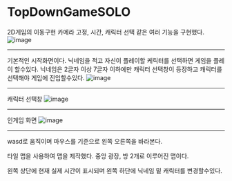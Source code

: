 # TopDownGameSOLO
2D게임의 이동구현 카메라 고정, 시간, 캐릭터 선택 같은 여러 기능을 구현했다.
![image](https://github.com/chojongwan/TopDownGameSOLO/assets/79524474/2e113cbc-2669-4bc0-9bc0-19b0299ee9e9)<hr>
기본적인 시작화면이다.
닉네임을 적고 자신이 플레이할 케릭터를 선택하면 게임을 플레이 할수있다.
닉네임은 2글자 이상 7글자 이하에만 캐릭터 선택창이 등장하고 
캐릭터를 선택해야 게임에 진입할수있다.
![image](https://github.com/chojongwan/TopDownGameSOLO/assets/79524474/2ca0c35f-9f6c-45dc-ada0-37a2a3aa6f9b)<hr>

캐릭터 선택창
![image](https://github.com/chojongwan/TopDownGameSOLO/assets/79524474/719618fa-4c6f-4603-937c-e3267cdbcc87)<hr>
인게임 화면
![image](https://github.com/chojongwan/TopDownGameSOLO/assets/79524474/45cb3580-3043-4fb6-b6c0-58b398a0faac)<hr>


wasd로 움직이며 마우스를 기준으로 왼쪽 오른쪽을 바라본다.

타일 맵을 사용하여 맵을 제작했다.
중앙 광장, 방 2개로 이루어진 맵이다.

왼쪽 상단에 현재 실제 시간이 표시되며 왼쪽 하단에 닉네임 밑 캐릭터를 변경할수있다.
